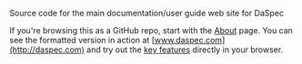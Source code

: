 Source code for the main documentation/user guide web site for DaSpec

If you're browsing this as a GitHub repo, start with the [About](guides/about.md) page. You can see
the formatted version in action at [www.daspec.com](http://daspec.com) and try out the [key features](http://daspec.com/try.html) directly in your browser.
